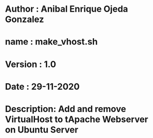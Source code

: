 # Author     : Anibal Enrique Ojeda Gonzalez
# name       : make_vhost.sh
# Version    : 1.0
# Date       : 29-11-2020
# Description: Add and remove VirtualHost to tApache Webserver on Ubuntu Server

